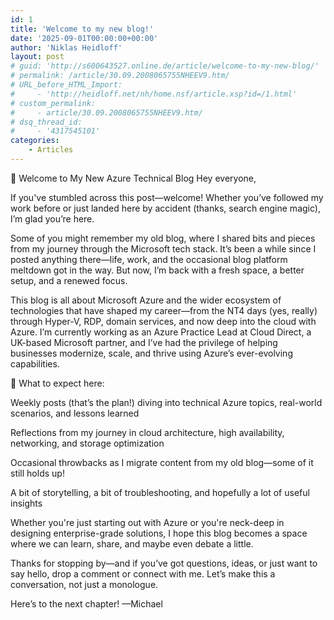 ```yaml
---
id: 1
title: 'Welcome to my new blog!'
date: '2025-09-01T00:00:00+00:00'
author: 'Niklas Heidloff'
layout: post
# guid: 'http://s600643527.online.de/article/welcome-to-my-new-blog/'
# permalink: /article/30.09.2008065755NHEEV9.htm/
# URL_before_HTML_Import:
#     - 'http://heidloff.net/nh/home.nsf/article.xsp?id=/1.html'
# custom_permalink:
#     - article/30.09.2008065755NHEEV9.htm/
# dsq_thread_id:
#     - '4317545101'
categories:
    - Articles
---
```


🚀 Welcome to My New Azure Technical Blog
Hey everyone,

If you've stumbled across this post—welcome! Whether you’ve followed my work before or just landed here by accident (thanks, search engine magic), I’m glad you’re here.

Some of you might remember my old blog, where I shared bits and pieces from my journey through the Microsoft tech stack. It’s been a while since I posted anything there—life, work, and the occasional blog platform meltdown got in the way. But now, I’m back with a fresh space, a better setup, and a renewed focus.

This blog is all about Microsoft Azure and the wider ecosystem of technologies that have shaped my career—from the NT4 days (yes, really) through Hyper-V, RDP, domain services, and now deep into the cloud with Azure. I’m currently working as an Azure Practice Lead at Cloud Direct, a UK-based Microsoft partner, and I’ve had the privilege of helping businesses modernize, scale, and thrive using Azure’s ever-evolving capabilities.

🧠 What to expect here:

Weekly posts (that’s the plan!) diving into technical Azure topics, real-world scenarios, and lessons learned

Reflections from my journey in cloud architecture, high availability, networking, and storage optimization

Occasional throwbacks as I migrate content from my old blog—some of it still holds up!

A bit of storytelling, a bit of troubleshooting, and hopefully a lot of useful insights

Whether you're just starting out with Azure or you're neck-deep in designing enterprise-grade solutions, I hope this blog becomes a space where we can learn, share, and maybe even debate a little.

Thanks for stopping by—and if you’ve got questions, ideas, or just want to say hello, drop a comment or connect with me. Let’s make this a conversation, not just a monologue.

Here’s to the next chapter! —Michael
